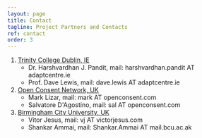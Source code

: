 ```yaml
---
layout: page
title: Contact
tagline: Project Partners and Contacts
ref: contact
order: 3
---
```


1. [Trinity College Dublin, IE](https://www.tcd.ie/)
    * Dr. Harshvardhan J. Pandit, mail: harshvardhan.pandit AT adaptcentre.ie
    * Prof. Dave Lewis, mail: dave.lewis AT adaptcentre.ie
2. [Open Consent Network, UK](https://openconsent.com/)
    * Mark Lizar, mail: mark AT openconsent.com
    * Salvatore D'Agostino, mail: sal AT openconsent.com
3. [Birmingham City University, UK](https://www.bcu.ac.uk/)
    * Vitor Jesus, mail: vj AT victorjesus.com
    * Shankar Ammai, mail: Shankar.Ammai AT mail.bcu.ac.ak